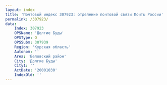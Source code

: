 ```yaml
---
layout: index
title: 'Почтовый индекс 307923: отделение почтовой связи Почты России'
permalink: /307923/
data:
    Index: 307923
    OPSName: 'Долгие Буды'
    OPSType: О
    OPSSubm: 307939
    Region: 'Курская область'
    Autonom: ''
    Area: 'Беловский район'
    City: 'Долгие Буды'
    City1: ''
    ActDate: '20001030'
    IndexOld: ''
---
```


